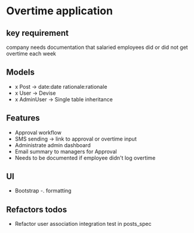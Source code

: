 # Overtime application

## key requirement
 company needs documentation that salaried employees did or did not get overtime each week

## Models
- x Post -> date:date rationale:rationale
- x User -> Devise
- x AdminUser -> Single table inheritance

## Features
- Approval workflow
- SMS sending -> link to approval or overtime input
- Administrate admin dashboard
- Email summary to managers for Approval
- Needs to be documented if employee didn't log overtime

## UI
- Bootstrap -. formatting

## Refactors todos
- Refactor user association integration test in posts_spec
